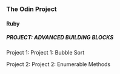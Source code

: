 ### The Odin Project
#### Ruby
##### PROJECT: ADVANCED BUILDING BLOCKS

Project 1: Project 1: Bubble Sort

Project 2: Project 2: Enumerable Methods
